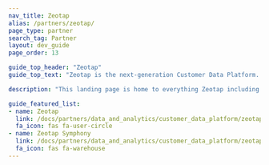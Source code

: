 ```yaml
---
nav_title: Zeotap
alias: /partners/zeotap/
page_type: partner
search_tag: Partner
layout: dev_guide
page_order: 13

guide_top_header: "Zeotap"
guide_top_text: "Zeotap is the next-generation Customer Data Platform. It empowers brands to unify, enhance and activate customer data in a cookieless future, all while putting customer privacy and compliance front-and-center."

description: "This landing page is home to everything Zeotap including how to integrate Zeotap and use Zeotap Symphony."

guide_featured_list:
- name: Zeotap
  link: /docs/partners/data_and_analytics/customer_data_platform/zeotap/zeotap/
  fa_icon: fas fa-user-circle
- name: Zeotap Symphony
  link: /docs/partners/data_and_analytics/customer_data_platform/zeotap/symphony/
  fa_icon: fas fa-warehouse
---
```


<br> 
